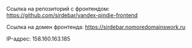 Ссылка на репозиторий с фронтендом: https://github.com/sirdebar/yandex-pindie-frontend

Ссылка на домен фронтенда: https://sirdebar.nomoredomainswork.ru

IP-адрес: 158.160.163.185